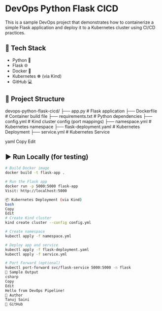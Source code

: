 # DevOps Python Flask CICD

This is a sample DevOps project that demonstrates how to containerize a simple Flask application and deploy it to a Kubernetes cluster using CI/CD practices.

## 🔧 Tech Stack

- Python 🐍
- Flask 🌐
- Docker 🐳
- Kubernetes ☸️ (via Kind)
- GitHub 💻

## 🚀 Project Structure

devops-python-flask-cicd/
├── app.py # Flask application
├── Dockerfile # Container build file
├── requirements.txt # Python dependencies
├── config.yml # Kind cluster config (port mappings)
├── namespace.yml # Kubernetes namespace
├── flask-deployment.yaml # Kubernetes Deployment
├── service.yml # Kubernetes Service

yaml
Copy
Edit

## ▶️ Run Locally (for testing)

```bash
# Build Docker image
docker build -t flask-app .

# Run the Flask app
docker run -p 5000:5000 flask-app
Visit: http://localhost:5000

📦 Kubernetes Deployment (via Kind)
bash
Copy
Edit
# Create Kind cluster
kind create cluster --config config.yml

# Create namespace
kubectl apply -f namespace.yml

# Deploy app and service
kubectl apply -f flask-deployment.yaml
kubectl apply -f service.yml

# Port Forward (optional)
kubectl port-forward svc/flask-service 5000:5000 -n flask
🧪 Sample Output
csharp
Copy
Edit
Hello from DevOps Pipeline!
📝 Author
Tanuj Saini
🔗 GitHub
